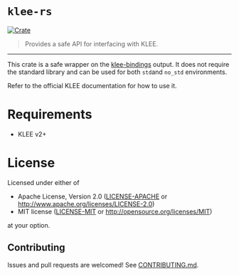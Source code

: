 # `klee-rs`
[![Crate](https://img.shields.io/crates/v/klee-rs)](https://crates.io/crates/klee-rs)
> Provides a safe API for interfacing with KLEE.

----
This crate is a safe wrapper on the [klee-bindings](https://github.com/markhakansson/klee-bindings) output. It does not require the standard library
and can be used for both `std`and `no_std` environments.

Refer to the official KLEE documentation for how to use it.

# Requirements
* KLEE v2+

# License
Licensed under either of

- Apache License, Version 2.0 ([LICENSE-APACHE](LICENSE-APACHE) or
  http://www.apache.org/licenses/LICENSE-2.0)
- MIT license ([LICENSE-MIT](LICENSE-MIT) or http://opensource.org/licenses/MIT)

at your option.

## Contributing
Issues and pull requests are welcomed! See [CONTRIBUTING.md](/CONTRIBUTING.md).
